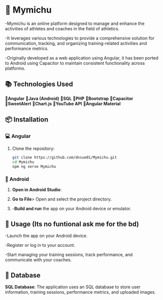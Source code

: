 # 🐻 Mymichu

-Mymichu is an online platform designed to manage and enhance the activities of athletes and coaches in the field of athletics.

-It leverages various technologies to provide a comprehensive solution for communication, tracking, and organizing training-related activities and performance metrics.

-Originally developed as a web application using Angular, it has been ported to Android using Capacitor to maintain consistent functionality across platforms.

## 📚 Technologies Used

🔗**Angular** 
🔗**Java (Android)**
🔗**SQL**
🔗**PHP**
🔗**Bootstrap**
🔗**Capacitor**
🔗**SweetAlert**
🔗**Chart.js**
🔗**YouTube API** 
🔗**Angular Material**

## 📦 Installation

### 💻 Angular
1. Clone the repository:
   ```bash
   git clone https://github.com/dnsue01/Mymichu.git
   cd Mymichu
   npm ng serve Mymichu
   ```

### 📳 Android

  1. **Open in Android Studio**:

  2. **Go to File**> Open and select the project directory.

  3. -**Build and run** the app on your Android device or emulator.

## 🚀 Usage (Its no funtional ask me for the bd)

-Launch the app on your Android device.

-Register or log in to your account.

-Start managing your training sessions, track performance, and communicate with your coaches.

## 💾 Database

**SQL Database**: The application uses an SQL database to store user information, training sessions, performance metrics, and uploaded images.



